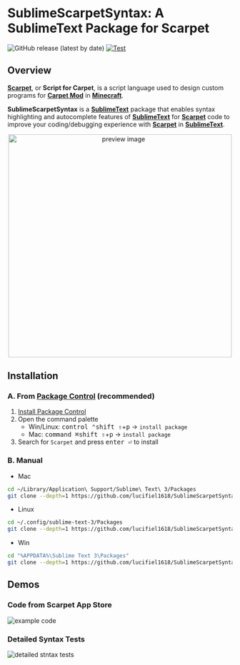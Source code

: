 # SublimeScarpetSyntax: A SublimeText Package for Scarpet
![GitHub release (latest by date)](https://img.shields.io/github/v/release/lucifiel1618/SublimeScarpetSyntax)
[![Test](https://img.shields.io/github/actions/workflow/status/lucifiel1618/SublimeScarpetSyntax/main.yml?branch=main)](https://github.com/lucifiel1618/SublimeScarpetSyntax/blob/main/.github/workflows/main.yml)
## Overview
__[Scarpet]__, or __Script for Carpet__, is a script language used to design custom programs for __[Carpet Mod]__ in __[Minecraft]__.

__SublimeScarpetSyntax__ is a __[SublimeText]__ package that enables syntax highlighting and autocomplete features of __[SublimeText]__ for __[Scarpet]__ code to improve your coding/debugging experience with __[Scarpet]__ in __[SublimeText]__.

<p align="center"><img src="https://media.githubusercontent.com/media/lucifiel1618/SublimeScarpetSyntax/main/preview.png" alt="preview image" width="500"></p>

## Installation
### A. From __[Package Control]__ (recommended)
1. [Install Package Control]
2. Open the command palette
   - Win/Linux: <kbd>control ⌃</kbd><kbd>shift ⇧</kbd>+<kbd>p</kbd> -> `install package`
   - Mac: <kbd>command ⌘</kbd><kbd>shift ⇧</kbd>+<kbd>p</kbd> -> `install package`
3. Search for `Scarpet` and press <kbd>enter ⏎</kbd> to install

### B. Manual
* Mac
```sh
cd ~/Library/Application\ Support/Sublime\ Text\ 3/Packages
git clone --depth=1 https://github.com/lucifiel1618/SublimeScarpetSyntax.git

```
* Linux
```sh
cd ~/.config/sublime-text-3/Packages
git clone --depth=1 https://github.com/lucifiel1618/SublimeScarpetSyntax.git

```
* Win
```sh
cd "%APPDATA%\Sublime Text 3\Packages"
git clone --depth=1 https://github.com/lucifiel1618/SublimeScarpetSyntax.git

```

## Demos
### Code from Scarpet App Store
![example code](https://media.githubusercontent.com/media/lucifiel1618/SublimeScarpetSyntax/main/examples/block_counter.sc.svg)

### Detailed Syntax Tests
![detailed stntax tests](https://media.githubusercontent.com/media/lucifiel1618/SublimeScarpetSyntax/main/examples/syntax_test_scarpet.sc.svg)

[Scarpet]: gnembon/scarpet
[Carpet Mod]: /gnembon/fabric-carpet
[Minecraft]: https://www.minecraft.net
[SublimeText]: https://www.sublimetext.com/
[Package Control]: https://packagecontrol.io/packages/Scarpet
[Install Package Control]: https://packagecontrol.io/installation